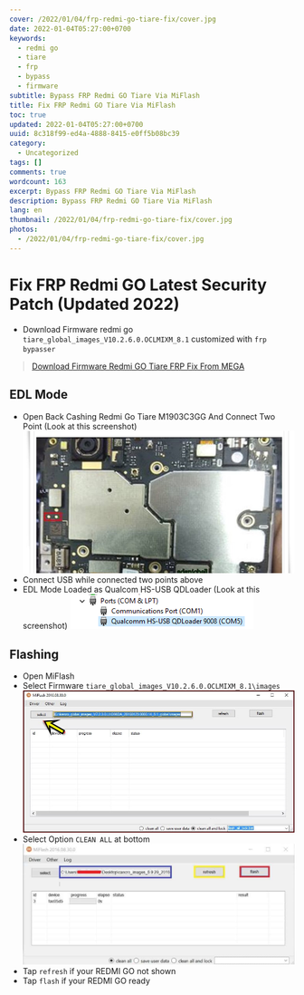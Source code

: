 ```yaml
---
cover: /2022/01/04/frp-redmi-go-tiare-fix/cover.jpg
date: 2022-01-04T05:27:00+0700
keywords:
  - redmi go
  - tiare
  - frp
  - bypass
  - firmware
subtitle: Bypass FRP Redmi GO Tiare Via MiFlash
title: Fix FRP Redmi GO Tiare Via MiFlash
toc: true
updated: 2022-01-04T05:27:00+0700
uuid: 8c318f99-ed4a-4888-8415-e0ff5b08bc39
category:
  - Uncategorized
tags: []
comments: true
wordcount: 163
excerpt: Bypass FRP Redmi GO Tiare Via MiFlash
description: Bypass FRP Redmi GO Tiare Via MiFlash
lang: en
thumbnail: /2022/01/04/frp-redmi-go-tiare-fix/cover.jpg
photos:
  - /2022/01/04/frp-redmi-go-tiare-fix/cover.jpg
---
```


# Fix FRP Redmi GO Latest Security Patch (Updated 2022)
<!-- more -->
- Download Firmware redmi go `tiare_global_images_V10.2.6.0.OCLMIXM_8.1` customized with `frp bypasser`
> [Download Firmware Redmi GO Tiare FRP Fix From MEGA](https://mega.nz/file/OEFVBYJD#ptfhr6ADL6vwFu9ZikLnUkJqu9RfS-dUtBfvzDU_qMw)

## EDL Mode
- Open Back Cashing Redmi Go Tiare M1903C3GG And Connect Two Point (Look at this screenshot)
![](./frp-redmi-go-tiare-fix/Bypass%20FRP%20Redmi%20Go%20Tiare%20M1903C3GG.jpg)
- Connect USB while connected two points above
- EDL Mode Loaded as Qualcom HS-USB QDLoader (Look at this screenshot)
![Qualcom HS-USB QDLoader](./frp-redmi-go-tiare-fix/Qualcomm-HS-USB-Drivers-EDL-Mode.webp)

## Flashing
- Open MiFlash
- Select Firmware `tiare_global_images_V10.2.6.0.OCLMIXM_8.1\images`
![](./frp-redmi-go-tiare-fix/select%20firmware.jpg)
- Select Option `CLEAN ALL` at bottom
![](./frp-redmi-go-tiare-fix/full%20example.jpg)
- Tap `refresh` if your REDMI GO not shown
- Tap `flash` if your REDMI GO ready
